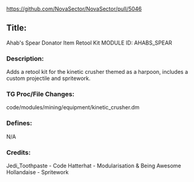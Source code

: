 https://github.com/NovaSector/NovaSector/pull/5046

## Title:
Ahab's Spear Donator Item Retool Kit
MODULE ID: AHABS_SPEAR

### Description:
Adds a retool kit for the kinetic crusher themed as a harpoon, includes a custom projectile and spritework.

### TG Proc/File Changes:
code/modules/mining/equipment/kinetic_crusher.dm


### Defines:
N/A

### Credits:
Jedi_Toothpaste - Code
Hatterhat - Modularisation & Being Awesome
Hollandaise - Spritework
